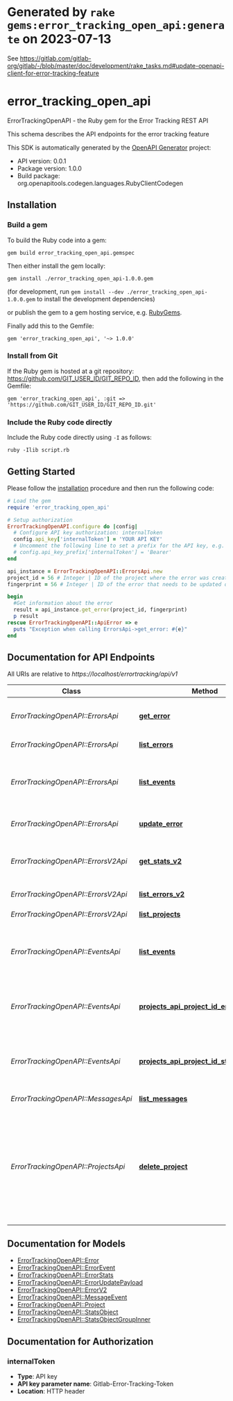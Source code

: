 # Generated by `rake gems:error_tracking_open_api:generate` on 2023-07-13

See https://gitlab.com/gitlab-org/gitlab/-/blob/master/doc/development/rake_tasks.md#update-openapi-client-for-error-tracking-feature

# error_tracking_open_api

ErrorTrackingOpenAPI - the Ruby gem for the Error Tracking REST API

This schema describes the API endpoints for the error tracking feature

This SDK is automatically generated by the [OpenAPI Generator](https://openapi-generator.tech) project:

- API version: 0.0.1
- Package version: 1.0.0
- Build package: org.openapitools.codegen.languages.RubyClientCodegen

## Installation

### Build a gem

To build the Ruby code into a gem:

```shell
gem build error_tracking_open_api.gemspec
```

Then either install the gem locally:

```shell
gem install ./error_tracking_open_api-1.0.0.gem
```

(for development, run `gem install --dev ./error_tracking_open_api-1.0.0.gem` to install the development dependencies)

or publish the gem to a gem hosting service, e.g. [RubyGems](https://rubygems.org/).

Finally add this to the Gemfile:

    gem 'error_tracking_open_api', '~> 1.0.0'

### Install from Git

If the Ruby gem is hosted at a git repository: https://github.com/GIT_USER_ID/GIT_REPO_ID, then add the following in the Gemfile:

    gem 'error_tracking_open_api', :git => 'https://github.com/GIT_USER_ID/GIT_REPO_ID.git'

### Include the Ruby code directly

Include the Ruby code directly using `-I` as follows:

```shell
ruby -Ilib script.rb
```

## Getting Started

Please follow the [installation](#installation) procedure and then run the following code:

```ruby
# Load the gem
require 'error_tracking_open_api'

# Setup authorization
ErrorTrackingOpenAPI.configure do |config|
  # Configure API key authorization: internalToken
  config.api_key['internalToken'] = 'YOUR API KEY'
  # Uncomment the following line to set a prefix for the API key, e.g. 'Bearer' (defaults to nil)
  # config.api_key_prefix['internalToken'] = 'Bearer'
end

api_instance = ErrorTrackingOpenAPI::ErrorsApi.new
project_id = 56 # Integer | ID of the project where the error was created
fingerprint = 56 # Integer | ID of the error that needs to be updated deleted

begin
  #Get information about the error
  result = api_instance.get_error(project_id, fingerprint)
  p result
rescue ErrorTrackingOpenAPI::ApiError => e
  puts "Exception when calling ErrorsApi->get_error: #{e}"
end

```

## Documentation for API Endpoints

All URIs are relative to *https://localhost/errortracking/api/v1*

Class | Method | HTTP request | Description
------------ | ------------- | ------------- | -------------
*ErrorTrackingOpenAPI::ErrorsApi* | [**get_error**](docs/ErrorsApi.md#get_error) | **GET** /projects/{projectId}/errors/{fingerprint} | Get information about the error
*ErrorTrackingOpenAPI::ErrorsApi* | [**list_errors**](docs/ErrorsApi.md#list_errors) | **GET** /projects/{projectId}/errors | List of errors
*ErrorTrackingOpenAPI::ErrorsApi* | [**list_events**](docs/ErrorsApi.md#list_events) | **GET** /projects/{projectId}/errors/{fingerprint}/events | Get information about the events related to the error
*ErrorTrackingOpenAPI::ErrorsApi* | [**update_error**](docs/ErrorsApi.md#update_error) | **PUT** /projects/{projectId}/errors/{fingerprint} | Update the status of the error
*ErrorTrackingOpenAPI::ErrorsV2Api* | [**get_stats_v2**](docs/ErrorsV2Api.md#get_stats_v2) | **GET** /api/0/organizations/{groupId}/stats_v2 | Stats of events received for the group
*ErrorTrackingOpenAPI::ErrorsV2Api* | [**list_errors_v2**](docs/ErrorsV2Api.md#list_errors_v2) | **GET** /api/0/organizations/{groupId}/issues/ | List of errors(V2)
*ErrorTrackingOpenAPI::ErrorsV2Api* | [**list_projects**](docs/ErrorsV2Api.md#list_projects) | **GET** /api/0/organizations/{groupId}/projects/ | List of projects
*ErrorTrackingOpenAPI::EventsApi* | [**list_events**](docs/EventsApi.md#list_events) | **GET** /projects/{projectId}/errors/{fingerprint}/events | Get information about the events related to the error
*ErrorTrackingOpenAPI::EventsApi* | [**projects_api_project_id_envelope_post**](docs/EventsApi.md#projects_api_project_id_envelope_post) | **POST** /projects/api/{projectId}/envelope | Ingestion endpoint for error events sent from client SDKs
*ErrorTrackingOpenAPI::EventsApi* | [**projects_api_project_id_store_post**](docs/EventsApi.md#projects_api_project_id_store_post) | **POST** /projects/api/{projectId}/store | Ingestion endpoint for error events sent from client SDKs
*ErrorTrackingOpenAPI::MessagesApi* | [**list_messages**](docs/MessagesApi.md#list_messages) | **GET** /projects/{projectId}/messages | List of messages
*ErrorTrackingOpenAPI::ProjectsApi* | [**delete_project**](docs/ProjectsApi.md#delete_project) | **DELETE** /projects/{id} | Deletes all project related data. Mostly for testing purposes and later for production to clean updeleted projects.


## Documentation for Models

 - [ErrorTrackingOpenAPI::Error](docs/Error.md)
 - [ErrorTrackingOpenAPI::ErrorEvent](docs/ErrorEvent.md)
 - [ErrorTrackingOpenAPI::ErrorStats](docs/ErrorStats.md)
 - [ErrorTrackingOpenAPI::ErrorUpdatePayload](docs/ErrorUpdatePayload.md)
 - [ErrorTrackingOpenAPI::ErrorV2](docs/ErrorV2.md)
 - [ErrorTrackingOpenAPI::MessageEvent](docs/MessageEvent.md)
 - [ErrorTrackingOpenAPI::Project](docs/Project.md)
 - [ErrorTrackingOpenAPI::StatsObject](docs/StatsObject.md)
 - [ErrorTrackingOpenAPI::StatsObjectGroupInner](docs/StatsObjectGroupInner.md)


## Documentation for Authorization


### internalToken


- **Type**: API key
- **API key parameter name**: Gitlab-Error-Tracking-Token
- **Location**: HTTP header

